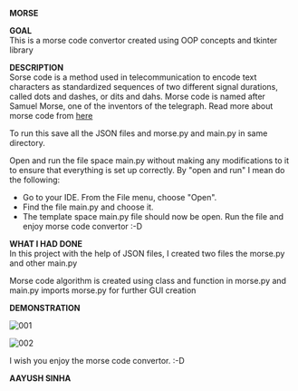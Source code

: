 **MORSE**  

**GOAL**  
This is a morse code convertor created using OOP concepts and tkinter library 


**DESCRIPTION**  
Sorse code is a method used in telecommunication to encode text characters as standardized sequences of two different signal durations, called dots and dashes, or dits and dahs. Morse code is named after Samuel Morse, one of the inventors of the telegraph. Read more about morse code from [here](https://en.wikipedia.org/wiki/Morse_code)


To run this save all the JSON files and morse.py and main.py in same directory.


Open and run the file space main.py without making any modifications to it to ensure that everything is set up correctly. By "open and run" I mean do the following:
* Go to your IDE. From the File menu, choose "Open".
* Find the file main.py and choose it.
* The template space main.py file should now be open. Run the file and enjoy morse code convertor :-D



**WHAT I HAD DONE**  
In this project with the help of JSON files, I created two files the morse.py and other main.py

Morse code algorithm is created using class and function in morse.py and main.py imports morse.py for further GUI creation

**DEMONSTRATION**  

![001](https://github.com/aayushsinha0706/Play-With-Python/blob/main/Morse%20Code%20Converter/images/001.png)

![002](https://github.com/aayushsinha0706/Play-With-Python/blob/main/Morse%20Code%20Converter/images/002.png)

I wish you enjoy the morse code convertor. :-D

**AAYUSH SINHA**  
